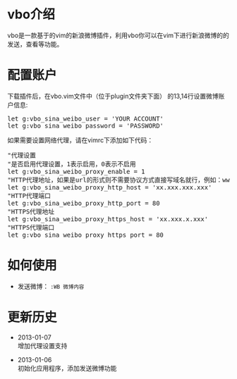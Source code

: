 vbo介绍
===

vbo是一款基于的vim的新浪微博插件，利用vbo你可以在vim下进行新浪微博的的发送，查看等功能。


配置账户
===

下载插件后，在vbo.vim文件中（位于plugin文件夹下面） 的13,14行设置微博账户信息:
<pre>
let g:vbo_sina_weibo_user = 'YOUR ACCOUNT'
let g:vbo_sina_weibo_password = 'PASSWORD'
</pre>

如果需要设置网络代理，请在vimrc下添加如下代码：
<pre>
"代理设置
"是否启用代理设置，1表示启用，0表示不启用
let g:vbo_sina_weibo_proxy_enable = 1 
"HTTP代理地址，如果是url的形式则不需要协议方式直接写域名就行，例如：www.baidu.com
let g:vbo_sina_weibo_proxy_http_host = 'xx.xxx.xxx.xxx'
"HTTP代理端口
let g:vbo_sina_weibo_proxy_http_port = 80
"HTTPS代理地址
let g:vbo_sina_weibo_proxy_https_host = 'xx.xxx.x.xxx'
"HTTPS代理端口
let g:vbo_sina_weibo_proxy_https_port = 80
</pre>

如何使用
===

* 发送微博： `:WB 微博内容`

更新历史
===
* 2013-01-07  
增加代理设置支持
  
  
* 2013-01-06  
初始化应用程序，添加发送微博功能
